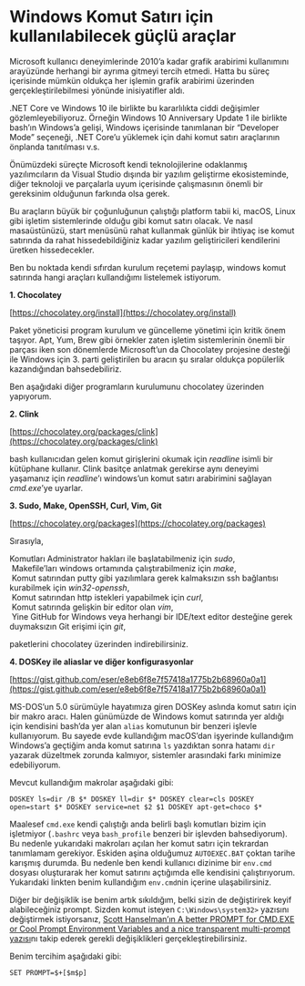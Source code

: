 # Windows Komut Satırı için kullanılabilecek güçlü araçlar

Microsoft kullanıcı deneyimlerinde 2010’a kadar grafik arabirimi kullanımını arayüzünde herhangi bir ayrıma gitmeyi tercih etmedi. Hatta bu süreç içerisinde mümkün oldukça her işlemin grafik arabirimi üzerinden gerçekleştirilebilmesi yönünde inisiyatifler aldı.

.NET Core ve Windows 10 ile birlikte bu kararlılıkta ciddi değişimler gözlemleyebiliyoruz. Örneğin Windows 10 Anniversary Update 1 ile birlikte bash’ın Windows’a gelişi, Windows içerisinde tanımlanan bir “Developer Mode” seçeneği, .NET Core’u yüklemek için dahi komut satırı araçlarının önplanda tanıtılması v.s.

Önümüzdeki süreçte Microsoft kendi teknolojilerine odaklanmış yazılımcıların da Visual Studio dışında bir yazılım geliştirme ekosisteminde, diğer teknoloji ve parçalarla uyum içerisinde çalışmasının önemli bir gereksinim olduğunun farkında olsa gerek.

Bu araçların büyük bir çoğunluğunun çalıştığı platform tabii ki, macOS, Linux gibi işletim sistemlerinde olduğu gibi komut satırı olacak. Ve nasıl masaüstünüzü, start menüsünü rahat kullanmak günlük bir ihtiyaç ise komut satırında da rahat hissedebildiğiniz kadar yazılım geliştiricileri kendilerini üretken hissedecekler.

Ben bu noktada kendi sıfırdan kurulum reçetemi paylaşıp, windows komut satırında hangi araçları kullandığımı listelemek istiyorum.

**1\. Chocolatey**

[https://chocolatey.org/install](https://chocolatey.org/install)

Paket yöneticisi program kurulum ve güncelleme yönetimi için kritik önem taşıyor. Apt, Yum, Brew gibi örnekler zaten işletim sistemlerinin önemli bir parçası iken son dönemlerde Microsoft’un da Chocolatey projesine desteği ile Windows için 3. parti geliştirilen bu aracın şu sıralar oldukça popülerlik kazandığından bahsedebiliriz.

Ben aşağıdaki diğer programların kurulumunu chocolatey üzerinden yapıyorum.

**2\. Clink**

[https://chocolatey.org/packages/clink](https://chocolatey.org/packages/clink)

bash kullanıcıdan gelen komut girişlerini okumak için *readline* isimli bir kütüphane kullanır. Clink basitçe anlatmak gerekirse aynı deneyimi yaşamanız için *readline*’ı windows’un komut satırı arabirimini sağlayan *cmd.exe*’ye uyarlar.

**3\. Sudo, Make, OpenSSH, Curl, Vim, Git**

[https://chocolatey.org/packages](https://chocolatey.org/packages)

Sırasıyla,

Komutları Administrator hakları ile başlatabilmeniz için *sudo*,  
 Makefile’ları windows ortamında çalıştırabilmeniz için *make*,  
 Komut satırından putty gibi yazılımlara gerek kalmaksızın ssh bağlantısı kurabilmek için *win32-openssh*,  
 Komut satırından http istekleri yapabilmek için *curl*,  
 Komut satırında gelişkin bir editor olan *vim*,  
 Yine GitHub for Windows veya herhangi bir IDE/text editor desteğine gerek duymaksızın Git erişimi için *git*,

paketlerini chocolatey üzerinden indirebilirsiniz.

**4\. DOSKey ile aliaslar ve diğer konfigurasyonlar**

[https://gist.github.com/eser/e8eb6f8e7f57418a1775b2b68960a0a1](https://gist.github.com/eser/e8eb6f8e7f57418a1775b2b68960a0a1)

MS-DOS’un 5.0 sürümüyle hayatımıza giren DOSKey aslında komut satırı için bir makro aracı. Halen günümüzde de Windows komut satırında yer aldığı için kendisini bash’da yer alan `alias` komutunun bir benzeri işlevle kullanıyorum. Bu sayede evde kullandığım macOS’dan işyerinde kullandığım Windows’a geçtiğim anda komut satırına `ls` yazdıktan sonra hatamı `dir` yazarak düzeltmek zorunda kalmıyor, sistemler arasındaki farkı minimize edebiliyorum.

Mevcut kullandığım makrolar aşağıdaki gibi:

```
DOSKEY ls=dir /B $* DOSKEY ll=dir $* DOSKEY clear=cls DOSKEY open=start $* DOSKEY service=net $2 $1 DOSKEY apt-get=choco $*
```

Maalesef `cmd.exe` kendi çalıştığı anda belirli başlı komutları bizim için işletmiyor (`.bashrc` veya `bash_profile` benzeri bir işlevden bahsediyorum). Bu nedenle yukarıdaki makroları açılan her komut satırı için tekrardan tanımlamam gerekiyor. Eskiden aşina olduğumuz `AUTOEXEC.BAT` çoktan tarihe karışmış durumda. Bu nedenle ben kendi kullanıcı dizinime bir `env.cmd` dosyası oluşturarak her komut satırını açtığımda elle kendisini çalıştırıyorum. Yukarıdaki linkten benim kullandığım `env.cmd`nin içerine ulaşabilirsiniz.

Diğer bir değişiklik ise benim artık sıkıldığım, belki sizin de değiştirirek keyif alabileceğiniz prompt. Sizden komut isteyen `C:\Windows\system32>` yazısını değiştirmek istiyorsanız, [Scott Hanselman’ın A better PROMPT for CMD.EXE or Cool Prompt Environment Variables and a nice transparent multi-prompt yazısı](http://www.hanselman.com/blog/ABetterPROMPTForCMDEXEOrCoolPromptEnvironmentVariablesAndANiceTransparentMultiprompt.aspx)nı takip ederek gerekli değişiklikleri gerçekleştirebilirsiniz.

Benim tercihim aşağıdaki gibi:

```
SET PROMPT=$+[$m$p]
```
